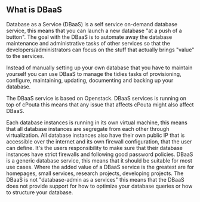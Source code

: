 ## What is DBaaS

Database as a Service (DBaaS) is a self service on-demand database service, this means that you can launch a new database "at a push of a button". The goal with the DBaaS is to automate away the database maintenance and administrative tasks of other services so that the  developers/administrators can focus on the stuff that actually brings "value" to the services.

Instead of manually setting up your own database that you have to maintain yourself you can use DBaaS to manage the tidies tasks of provisioning, configure, maintaining, updating, documenting  and backing up your database.

The DBaaS service is based on Openstack. DBaaS services is running on top of cPouta this means that any issue that affects cPouta might also affect DBaaS.

Each database instances is running in its own virtual machine, this means that all database instances are segregate from each other through virtualization. All database instances also have their own public IP that is accessible over the internet and its own firewall configuration, that the user can define. It's the users responsibility to make sure that their database instances have strict firewalls and following good password policies.
DBaaS is a generic database service, this means that it should be suitable for most use cases. Where the added value of a DBaaS service is the greatest are for homepages, small services, research projects, developing projects.  The DBaaS is not "database-admin as a services" this means that the DBaaS does not provide support for how to optimize your database queries or how to structure your database.
